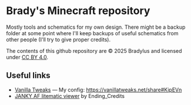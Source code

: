# Brady's Minecraft repository

Mostly tools and schematics for my own design. There might be a backup folder at some point where I'll keep backups of useful schematics from other people (I'll try to give proper credits).

The contents of this github repository are © 2025 Bradylus and licensed under <a href="https://creativecommons.org/licenses/by/4.0/">CC BY 4.0</a>.

## Useful links

- [Vanilla Tweaks](https://vanillatweaks.net/) — My config: https://vanillatweaks.net/share#KipEVn
- [JANKY AF litematic viewer](https://endingcredits.github.io/litematic-viewer/) by Ending_Credits
